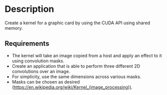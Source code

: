 # Description
Create a kernel for a graphic card by using the CUDA API using shared memory.

## Requirements
- The kernel will take an image copied from a host and apply an effect to it using convolution masks.
- Create an application that is able to perform three different 2D convolutions over an image. 
- For simplicity, use the same dimensions across various masks. 
- Masks can be chosen as desired (https://en.wikipedia.org/wiki/Kernel_(image_processing)).
